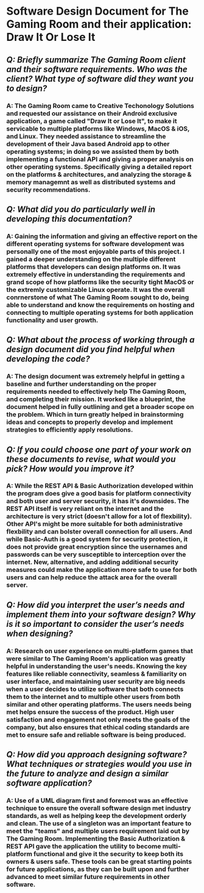 # Software Design Document for The Gaming Room and their application: Draw It Or Lose It


## _Q: Briefly summarize The Gaming Room client and their software requirements. Who was the client? What type of software did they want you to design?_ ##

### A: The Gaming Room came to Creative Techonology Solutions and requested our assistance on their Android exclusive application, a game called "Draw It or Lose It", to make it servicable to multiple platforms like Windows, MacOS & iOS, and Linux. They needed assistance to streamline the development of their Java based Android app to other operating systems; in doing so we assisted them by both implementing a functional API and giving a proper analysis on other operating systems. Specifically giving a detailed report on the platforms & architectures, and analyzing the storage & memory managemnt as well as distributed systems and security recommendations. ###

## _Q: What did you do particularly well in developing this documentation?_ ##

### A: Gaining the information and giving an effective report on the different operating systems for software development was personally one of the most enjoyable parts of this project. I gained a deeper understanding on the multiple different platforms that developers can design platforms on. It was extremely effective in understanding the requirements and grand scope of how platforms like the security tight MacOS or the extremly customizable Linux operate. It was the overall conrnerstone of what The Gaming Room sought to do, being able to understand and know the requirements on hosting and connecting to multiple operating systems for both application functionality and user growth. ###

## _Q: What about the process of working through a design document did you find helpful when developing the code?_ ##

### A: The design document was extremely helpful in getting a baseline and further understanding on the proper requirements needed to effectively help The Gaming Room, and completing their mission. It worked like a blueprint, the document helped in fully outlining and get a broader scope on the problem. Which in turn greatly helped in brainstorming ideas and concepts to properly develop and implement strategies to efficiently apply resolutions. ###

## _Q: If you could choose one part of your work on these documents to revise, what would you pick? How would you improve it?_ ##

### A: While the REST API & Basic Authorization developed within the program does give a good basis for platform connectivity and both user and server security, it has it's downsides. The REST API itself is very reliant on the internet and the architecture is very strict (doesn't allow for a lot of flexbility). Other API's might be more suitable for both administrative flexbility and can bolster overall connection for all users. And while Basic-Auth is a good system for security protection, it does not provide great encryption since the usernames and passwords can be very susceptible to interception over the internet. New, alternative, and adding additional security measures could make the application more safe to use for both users and can help reduce the attack area for the overall server. ###

## _Q: How did you interpret the user’s needs and implement them into your software design? Why is it so important to consider the user’s needs when designing?_ ##

### A: Research on user experience on multi-platform games that were similar to The Gaming Room's application was greatly helpful in understanding the user's needs. Knowing the key features like reliable connectivity, seamless & familiarity on user interface, and maintaining user security are big needs when a user decides to utilize software that both connects them to the internet and to multiple other users from both similar and other operating platforms. The users needs being met helps ensure the success of the product. High user satisfaction and engagement not only meets the goals of the company, but also ensures that ethical coding standards are met to ensure safe and reliable software is being produced. ###

## _Q: How did you approach designing software? What techniques or strategies would you use in the future to analyze and design a similar software application?_ ##

### A: Use of a UML diagram first and foremost was an effective technique to ensure the overall software design met industry standards, as well as helping keep the development orderly and clean. The use of a singleton was an important feature to meet the "teams" and multiple users requirement laid out by The Gaming Room. Implementing the Basic Authorization & REST API gave the application the utility to become multi-platform functional and give it the security to keep both its owners & users safe. These tools can be great starting points for future applications, as they can be built upon and further advanced to meet similar future requirements in other software. ###

